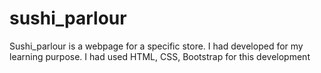 # sushi_parlour
Sushi_parlour is a webpage for a specific store. I had developed for my learning purpose. I had used HTML, CSS, Bootstrap for this development

